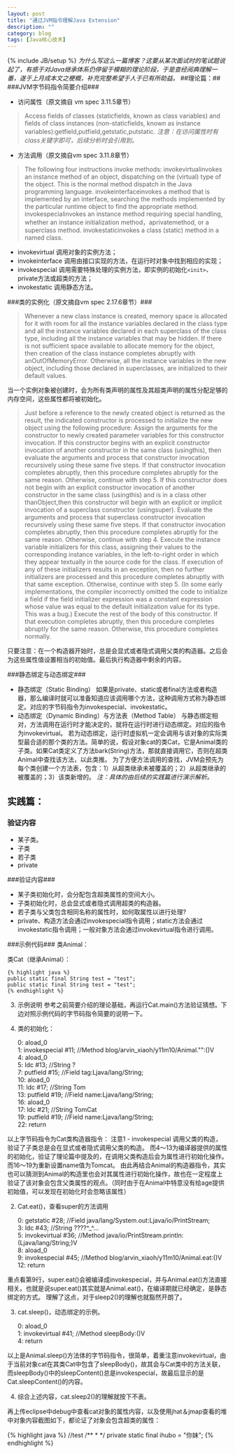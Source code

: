 ```yaml
---
layout: post
title: "通过JVM指令理解Java Extension"
description: ""
category: blog
tags: [Java核心技术]
---
```

{% include JB/setup %}
*为什么写这么一篇博客？这要从某次面试时的笔试题说起了，有感于对Java继承体系仍停留于模糊的理论阶段，于是查经阅典理解一番，遂于上月成本文之梗概，补充完整希望于人于已有所助益。*
##理论篇：##
###JVM字节码指令简要介绍###
* 访问属性（原文摘自 vm spec 3.11.5章节）
> Access fields of classes (staticfields, known as class variables) and fields of class instances (non-staticfields, known as instance variables):getfield,putfield,getstatic,putstatic.
*注意：在访问属性时有class关键字即可，后续分析时会引用到。*
                                                                                                                                                                  
* 方法调用（原文摘自vm spec 3.11.8章节）
> The following four instructions invoke methods:
> invokevirtualinvokes an instance method of an object, dispatching on the (virtual) type of the object. This is the normal method dispatch in the Java programming language.
> invokeinterfaceinvokes a method that is implemented by an interface, searching the methods implemented by the particular runtime object to find the appropriate method.
> invokespecialinvokes an instance method requiring special handling, whether an instance initialization method，aprivatemethod, or a superclass method.
> invokestaticinvokes a class (static) method in a named class.

  * invokevirtual 调用对象的实例方法；
  * invokeinterface 调用由接口实现的方法，在运行时对象中找到相应的实现；
  * invokespecial 调用需要特殊处理的实例方法，即实例的初始化`<init>`、private方法或超类的方法；
  * invokestatic 调用静态方法。

###类的实例化（原文摘自vm spec 2.17.6章节）###
> Whenever a new class instance is created, memory space is allocated for it with room for all the instance variables declared in the class type and all the instance variables declared in each superclass of the class type, including all the instance variables that may be hidden. If there is not sufficient space available to allocate memory for the object, then creation of the class instance completes abruptly with anOutOfMemoryError. Otherwise, all the instance variables in the new object, including those declared in superclasses, are initialized to their default values.
 
当一个实例对象被创建时，会为所有类声明的属性及其超类声明的属性分配足够的内存空间，这些属性都将被初始化。
 
> Just before a reference to the newly created object is returned as the result, the indicated constructor is processed to initialize the new object using the following procedure:
> Assign the arguments for the constructor to newly created parameter variables for this constructor invocation.
> If this constructor begins with an explicit constructor invocation of another constructor in the same class (usingthis), then evaluate the arguments and process that constructor invocation recursively using these same five steps. If that constructor invocation completes abruptly, then this procedure completes abruptly for the same reason. Otherwise, continue with step 5.
> If this constructor does not begin with an explicit constructor invocation of another constructor in the same class (usingthis) and is in a class other thanObject,then this constructor will begin with an explicit or implicit invocation of a superclass constructor (usingsuper). Evaluate the arguments and process that superclass constructor invocation recursively using these same five steps. If that constructor invocation completes abruptly, then this procedure completes abruptly for the same reason. Otherwise, continue with step 4.
> Execute the instance variable initializers for this class, assigning their values to the corresponding instance variables, in the left-to-right order in which they appear textually in the source code for the class. If execution of any of these initializers results in an exception, then no further initializers are processed and this procedure completes abruptly with that same exception. Otherwise, continue with step 5. (In some early implementations, the compiler incorrectly omitted the code to initialize a field if the field initializer expression was a constant expression whose value was equal to the default initialization value for its type. This was a bug.)
> Execute the rest of the body of this constructor. If that execution completes abruptly, then this procedure completes abruptly for the same reason. Otherwise, this procedure completes normally.
         
只要注意：在一个构造器开始时，总是会显式或者隐式调用父类的构造器。之后会为这些属性值设置相当的初始值。最后执行构造器中剩余的内容。

###静态绑定与动态绑定###
* 静态绑定（Static Binding）
如果是private、static或者final方法或者构造器，那么编译时就可以准备知道应该调用哪个方法，这种调用方式称为静态绑定。对应的字节码指令为invokespecial、invokestatic。
* 动态绑定（Dynamic Binding）与方法表（Method Table）
与静态绑定相对，方法调用在运行时才能决定的，就将在运行时进行动态绑定。对应的指令为invokevirtual。
若为动态绑定，运行时虚拟机一定会调用与该对象的实际类型最合适的那个类的方法。简单的说，假设对象cat的类Cat，它是Animal类的子类。如果Cat类定义了方法bark(String)方法，那就直接调用它，否则在超类Animal中查找该方法，以此类推。
为了方便方法调用的查找，JVM会预先为每个类创建一个方法表，包含：1）从超类继承未被覆盖的；2）从超类继承的被覆盖的；3）该类新增的。
*注：具体的由后续的实践篇进行演示解析。*


## 实践篇：
### 验证内容
* 某子类。
* 子类
* 若子类
* private

###验证内容###
* 某子类初始化时，会分配包含超类属性的空间大小。
* 子类初始化时，总会显式或者隐式调用超类的构造器。
* 若子类与父类包含相同名称的属性时，如何取属性以进行处理?
* private、构造方法会通过invokespecial指令调用；static方法会通过invokestatic指令调用；一般对象方法会通过invokevirtual指令进行调用。

###示例代码###
类Animal：
 
 
类Cat（继承Animal）：

    {% highlight java %}
    public static final String test = "test";
    public static final String test = "test";
    {% endhighlight %}
 
3. 示例说明
参考之前简要介绍的理论基础，再运行Cat.main()方法验证猜想。下边对照示例代码的字节码指令简要的说明一下。
1. 类的初始化：

    0:  aload_0  
    1:  invokespecial   #11; //Method blog/arvin_xiaoh/y11m10/Animal."<init>":()V  
    4:  aload_0  
    5:  ldc #13; //String ?  
    7:  putfield    #15; //Field tag:Ljava/lang/String;  
    10: aload_0  
    11: ldc #17; //String Tom  
    13: putfield    #19; //Field name:Ljava/lang/String;  
    16: aload_0  
    17: ldc #21; //String TomCat  
    19: putfield    #19; //Field name:Ljava/lang/String;  
    22: return  

以上字节码指令为Cat类构造器指令：
注意1 - invokespecial 调用父类的构造，验证了子类总是会在显式或者隐式调用父类的构造。
而4～13为编译器提供的属性的初始化，验证了理论篇中提及的，在调用父类构造后会为属性进行初始化操作。
而16～19为重新设置name值为Tomcat。
由此再结合Animal的构造器指令，其实也可以猜测到Animal的构造里也会对其属性进行初始化操作，故也在一定程度上验证了该对象会包含父类属性的观点。（同时由于在Animal中特意没有给age提供初始值，可以发现在初始化时会忽略该属性）

2. Cat.eat()，查看super的方法调用

    0:  getstatic   #28; //Field java/lang/System.out:Ljava/io/PrintStream;  
    3:  ldc #43; //String ????^_^...  
    5:  invokevirtual   #36; //Method java/io/PrintStream.println:(Ljava/lang/String;)V  
    8:  aload_0  
    9:  invokespecial   #45; //Method blog/arvin_xiaoh/y11m10/Animal.eat:()V  
    12: return

重点看第9行，super.eat()会被编译成invokespecial，并与Animal.eat()方法直接相关。也就是说super.eat()其实就是Animal.eat()，在编译期就已经确定，是静态绑定的方式。
理解了这点，对于sleep2()的理解也就豁然开朗了。

3. cat.sleep()，动态绑定的示例。

    0:  aload_0  
    1:  invokevirtual   #41; //Method sleepBody:()V  
    4:  return  

以上是Animal.sleep()方法体的字节码指令，很简单，着重注意invokevirtual，由于当前对象cat在其类Cat中包含了sleepBody()，故其会与Cat类中的方法关联，而sleepBody()中的sleepContent()总是invokespecial，故最后显示的是Cat.sleepContent()的内容。

4. 综合上述内容，cat.sleep2()的理解就按下不表。

再上传eclipse中debug中查看cat对象的属性内容，以及使用jhat＆jmap查看的堆中对象内容截图如下，都论证了对象会包含超类的属性：

{% highlight java %}
    //test
    /**
      *
      */
    private static final ihubo = "你妹";
{% endhighlight %}

